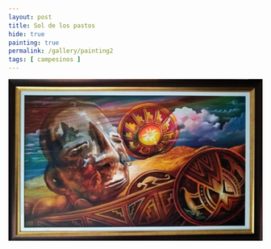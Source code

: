```yaml
---
layout: post
title: Sol de los pastos
hide: true
painting: true
permalink: /gallery/painting2
tags: [ campesinos ]
---
```


![painting1](/assets/img/paintings/drawing_2.jpeg)
